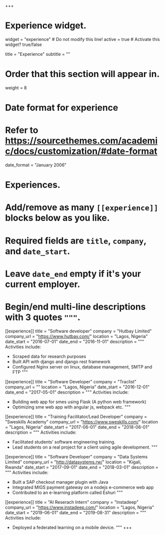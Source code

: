 +++
# Experience widget.
widget = "experience"  # Do not modify this line!
active = true  # Activate this widget? true/false

title = "Experience"
subtitle = ""

# Order that this section will appear in.
weight = 8

# Date format for experience
#   Refer to https://sourcethemes.com/academic/docs/customization/#date-format
date_format = "January 2006"

# Experiences.
#   Add/remove as many `[[experience]]` blocks below as you like.
#   Required fields are `title`, `company`, and `date_start`.
#   Leave `date_end` empty if it's your current employer.
#   Begin/end multi-line descriptions with 3 quotes `"""`.
[[experience]]
  title = "Software developer"
  company = "Hutbay Limited"
  company_url = "https://www.hutbay.com/"
  location = "Lagos, Nigeria"
  date_start = "2016-07-01"
  date_end = "2016-11-01"
  description = """
  Activities include:
  
  * Scraped data for research purposes
  * Built API with django and django rest framework
  * Configured Nginx server on linux, database management, SMTP and FTP
  """

[[experience]]
  title = "Software Developer"
  company = "Traclist"
  company_url = ""
  location = "Lagos, Nigeria"
  date_start = "2016-12-01"
  date_end = "2017-05-01"
  description = """
  Activities include:
  
  * Building web app for smes using Flask (A python web framework)
  * Optimizing sme web app with angular js, webpack etc.
  """

[[experience]]
  title = "Training Facilitator/Lead Developer"
  company = "Sweskills Academy"
  company_url = "https://www.sweskills.com/"
  location = "Lagos, Nigeria"
  date_start = "2017-06-01"
  date_end = "2018-06-01"
  description = """
  Activities include:
  
  * Facilitated students’ software engineering training.
  * Lead students on a real project for a client using agile development.
  """

  [[experience]]
  title = "Software Developer"
  company = "Data Systems Limited"
  company_url = "http://datasystems.rw/"
  location = "Kigali, Rwanda"
  date_start = "2017-09-01"
  date_end = "2018-03-01"
  description = """
  Activities include:
  
  * Built a SAP checkout manager plugin with Java
  * Integrated MIGS payment gateway on a nodejs e-commerce web app
  * Contributed to an e-learning platform called Eshuri
  """

  [[experience]]
  title = "AI Reserach Intern"
  company = "Instadeep"
  company_url = "https://www.instadeep.com/"
  location = "Lagos, Nigeria"
  date_start = "2019-06-01"
  date_end = "2019-08-31"
  description = """
  Activities include:
  
  * Deployed a federated learning on a mobile device.
  """
+++

